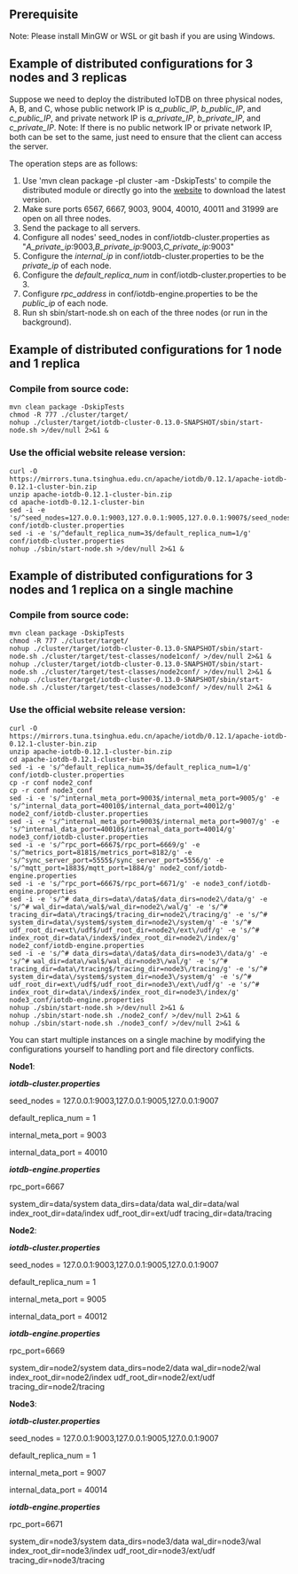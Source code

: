 <!--

    Licensed to the Apache Software Foundation (ASF) under one
    or more contributor license agreements.  See the NOTICE file
    distributed with this work for additional information
    regarding copyright ownership.  The ASF licenses this file
    to you under the Apache License, Version 2.0 (the
    "License"); you may not use this file except in compliance
    with the License.  You may obtain a copy of the License at
    
        http://www.apache.org/licenses/LICENSE-2.0
    
    Unless required by applicable law or agreed to in writing,
    software distributed under the License is distributed on an
    "AS IS" BASIS, WITHOUT WARRANTIES OR CONDITIONS OF ANY
    KIND, either express or implied.  See the License for the
    specific language governing permissions and limitations
    under the License.

-->

## Prerequisite
Note: Please install MinGW or WSL or git bash if you are using Windows.

## Example of distributed configurations for 3 nodes and 3 replicas

Suppose we need to deploy the distributed IoTDB on three physical nodes, A, B, and C, whose public network IP is *a_public_IP*, *b_public_IP*, and *c_public_IP*, and private network IP is *a_private_IP*, *b_private_IP*, and *c_private_IP*.
Note: If there is no public network IP or private network IP, both can be set to the same, just need to ensure that the client can access the server.

The operation steps are as follows:

1. Use 'mvn clean package -pl cluster -am -DskipTests' to compile the distributed module or directly go into the [website](https://iotdb.apache.org/Download/) to download the latest version.
2. Make sure ports 6567, 6667, 9003, 9004, 40010, 40011 and 31999 are open on all three nodes.
3. Send the package to all servers.
4. Configure all nodes' seed_nodes in conf/iotdb-cluster.properties as "*A_private_ip*:9003,*B_private_ip*:9003,*C_private_ip*:9003"
5. Configure the *internal_ip* in conf/iotdb-cluster.properties to be the *private_ip* of each node.
6. Configure the *default_replica_num* in conf/iotdb-cluster.properties to be 3.
7. Configure *rpc_address* in conf/iotdb-engine.properties to be the *public_ip* of each node.
8. Run sh sbin/start-node.sh on each of the three nodes (or run in the background).

## Example of distributed configurations for 1 node and 1 replica
### Compile from source code:
```
mvn clean package -DskipTests
chmod -R 777 ./cluster/target/
nohup ./cluster/target/iotdb-cluster-0.13.0-SNAPSHOT/sbin/start-node.sh >/dev/null 2>&1 &
```
### Use the official website release version:
```
curl -O https://mirrors.tuna.tsinghua.edu.cn/apache/iotdb/0.12.1/apache-iotdb-0.12.1-cluster-bin.zip
unzip apache-iotdb-0.12.1-cluster-bin.zip
cd apache-iotdb-0.12.1-cluster-bin
sed -i -e 's/^seed_nodes=127.0.0.1:9003,127.0.0.1:9005,127.0.0.1:9007$/seed_nodes=127.0.0.1:9003/g' conf/iotdb-cluster.properties
sed -i -e 's/^default_replica_num=3$/default_replica_num=1/g' conf/iotdb-cluster.properties
nohup ./sbin/start-node.sh >/dev/null 2>&1 &
```

## Example of distributed configurations for 3 nodes and 1 replica on a single machine
### Compile from source code:
```
mvn clean package -DskipTests
chmod -R 777 ./cluster/target/
nohup ./cluster/target/iotdb-cluster-0.13.0-SNAPSHOT/sbin/start-node.sh ./cluster/target/test-classes/node1conf/ >/dev/null 2>&1 &
nohup ./cluster/target/iotdb-cluster-0.13.0-SNAPSHOT/sbin/start-node.sh ./cluster/target/test-classes/node2conf/ >/dev/null 2>&1 &
nohup ./cluster/target/iotdb-cluster-0.13.0-SNAPSHOT/sbin/start-node.sh ./cluster/target/test-classes/node3conf/ >/dev/null 2>&1 &
```
### Use the official website release version:
```
curl -O https://mirrors.tuna.tsinghua.edu.cn/apache/iotdb/0.12.1/apache-iotdb-0.12.1-cluster-bin.zip
unzip apache-iotdb-0.12.1-cluster-bin.zip
cd apache-iotdb-0.12.1-cluster-bin
sed -i -e 's/^default_replica_num=3$/default_replica_num=1/g' conf/iotdb-cluster.properties
cp -r conf node2_conf
cp -r conf node3_conf
sed -i -e 's/^internal_meta_port=9003$/internal_meta_port=9005/g' -e 's/^internal_data_port=40010$/internal_data_port=40012/g' node2_conf/iotdb-cluster.properties
sed -i -e 's/^internal_meta_port=9003$/internal_meta_port=9007/g' -e 's/^internal_data_port=40010$/internal_data_port=40014/g' node3_conf/iotdb-cluster.properties
sed -i -e 's/^rpc_port=6667$/rpc_port=6669/g' -e 's/^metrics_port=8181$/metrics_port=8182/g' -e 's/^sync_server_port=5555$/sync_server_port=5556/g' -e 's/^mqtt_port=1883$/mqtt_port=1884/g' node2_conf/iotdb-engine.properties
sed -i -e 's/^rpc_port=6667$/rpc_port=6671/g' -e node3_conf/iotdb-engine.properties
sed -i -e 's/^# data_dirs=data\/data$/data_dirs=node2\/data/g' -e 's/^# wal_dir=data\/wal$/wal_dir=node2\/wal/g' -e 's/^# tracing_dir=data\/tracing$/tracing_dir=node2\/tracing/g' -e 's/^# system_dir=data\/system$/system_dir=node2\/system/g' -e 's/^# udf_root_dir=ext\/udf$/udf_root_dir=node2\/ext\/udf/g' -e 's/^# index_root_dir=data\/index$/index_root_dir=node2\/index/g' node2_conf/iotdb-engine.properties
sed -i -e 's/^# data_dirs=data\/data$/data_dirs=node3\/data/g' -e 's/^# wal_dir=data\/wal$/wal_dir=node3\/wal/g' -e 's/^# tracing_dir=data\/tracing$/tracing_dir=node3\/tracing/g' -e 's/^# system_dir=data\/system$/system_dir=node3\/system/g' -e 's/^# udf_root_dir=ext\/udf$/udf_root_dir=node3\/ext\/udf/g' -e 's/^# index_root_dir=data\/index$/index_root_dir=node3\/index/g' node3_conf/iotdb-engine.properties
nohup ./sbin/start-node.sh >/dev/null 2>&1 &
nohup ./sbin/start-node.sh ./node2_conf/ >/dev/null 2>&1 &
nohup ./sbin/start-node.sh ./node3_conf/ >/dev/null 2>&1 &
```

You can start multiple instances on a single machine by modifying the configurations yourself to handling port and file directory conflicts.

**Node1**:

***iotdb-cluster.properties***

seed_nodes = 127.0.0.1:9003,127.0.0.1:9005,127.0.0.1:9007

default_replica_num = 1

internal_meta_port = 9003

internal_data_port = 40010

***iotdb-engine.properties***

rpc_port=6667

system_dir=data/system
data_dirs=data/data
wal_dir=data/wal
index_root_dir=data/index
udf_root_dir=ext/udf
tracing_dir=data/tracing

**Node2**:

***iotdb-cluster.properties***

seed_nodes = 127.0.0.1:9003,127.0.0.1:9005,127.0.0.1:9007

default_replica_num = 1

internal_meta_port = 9005

internal_data_port = 40012

***iotdb-engine.properties***

rpc_port=6669

system_dir=node2/system
data_dirs=node2/data
wal_dir=node2/wal
index_root_dir=node2/index
udf_root_dir=node2/ext/udf
tracing_dir=node2/tracing

**Node3**:

***iotdb-cluster.properties***

seed_nodes = 127.0.0.1:9003,127.0.0.1:9005,127.0.0.1:9007

default_replica_num = 1

internal_meta_port = 9007

internal_data_port = 40014

***iotdb-engine.properties***

rpc_port=6671

system_dir=node3/system
data_dirs=node3/data
wal_dir=node3/wal
index_root_dir=node3/index
udf_root_dir=node3/ext/udf
tracing_dir=node3/tracing


